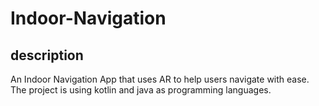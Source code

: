 # Indoor-Navigation
## description
An Indoor Navigation App that uses AR to help users navigate with ease.
The project is using kotlin and java as programming languages. 

 

 

